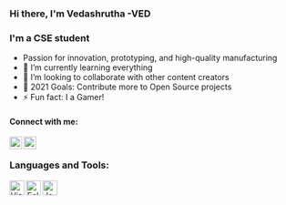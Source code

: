 ### Hi there, I'm Vedashrutha -VED

### I'm a CSE student

- Passion for innovation, prototyping, and high-quality manufacturing
- 🌱 I’m currently learning everything 
- 👯 I’m looking to collaborate with other content creators
- 🥅 2021 Goals: Contribute more to Open Source projects
- ⚡ Fun fact: I a Gamer!

#### Connect with me:

[<img align="left" alt="codeSTACKr | LinkedIn" width="22px" src="https://cdn.jsdelivr.net/npm/simple-icons@v3/icons/linkedin.svg" />][LinkedIn]
[<img align="left" alt="codeSTACKr | Instagram" width="22px" src="https://cdn.jsdelivr.net/npm/simple-icons@v3/icons/instagram.svg" />][Instagram]

<br />

### Languages and Tools:
<img align="left" alt="Visual Studio Code" width="26px" src="https://cdn.jsdelivr.net/npm/simple-icons@v4/icons/visualstudiocode.svg" />
<img align="left" alt="Eclipse IDE" width="26px" src="https://cdn.jsdelivr.net/npm/simple-icons@v4/icons/eclipseide.svg" />
<img align="left" alt="Java" width="26px" src="https://png2.cleanpng.com/sh/05e420b5e52929ec18fa7eef3c5eee3d/L0KzQYm3WMExN6JveZH0aYP2gLBuTf9zaZRxfZ9sZYL3ebfwhfQueKN0ftd8c3nyfrLzTfpifpIyi9c2cILyd8Pojf1mel5oRdl7YXnvg37rhgZmdJD1hdd3dD3qgrF2lwkubJZ7fd54cH3ofsW0hCJicZ14RdY2NXK5dLXsUsUxPGk1fqc3MES1SIaAVcgyPWQ4UaQBOUS8QIKBVb5xdpg=/kisspng-oracle-certified-professional-java-se-programmer-c-grails-development-groovy-development-grails-d-5b6dde250480f5.0428575815339269490185.png" />
<br />

[instagram]: https://www.instagram.com/vedashruta/
[linkedin]: https://www.linkedin.com/in/vedashrutha-ds/

